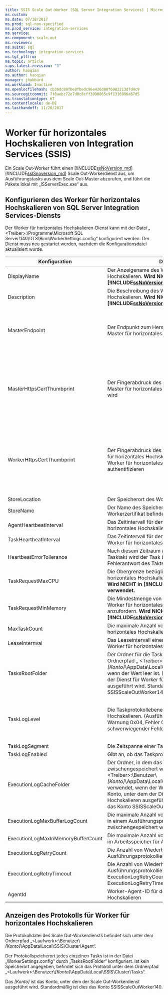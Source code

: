```yaml
---
title: SSIS Scale Out-Worker (SQL Server Integration Services) | Microsoft-Dokumentation
ms.custom: 
ms.date: 07/18/2017
ms.prod: sql-non-specified
ms.prod_service: integration-services
ms.service: 
ms.component: scale-out
ms.reviewer: 
ms.suite: sql
ms.technology: integration-services
ms.tgt_pltfrm: 
ms.topic: article
caps.latest.revision: "1"
author: haoqian
ms.author: haoqian
manager: jhubbard
ms.workload: Inactive
ms.openlocfilehash: cb36dc89fbe8fbedc96e426d00f6982213d7d4c9
ms.sourcegitcommit: 7f8aebc72e7d0c8cff3990865c9f1316996a67d5
ms.translationtype: HT
ms.contentlocale: de-DE
ms.lasthandoff: 11/20/2017
---
```

# <a name="integration-services-ssis-scale-out-worker"></a>Worker für horizontales Hochskalieren von Integration Services (SSIS)

Ein Scale Out-Worker führt einen [!INCLUDE[ssNoVersion_md](../../includes/ssnoversion-md.md)] [!INCLUDE[ssISnoversion_md](../../includes/ssisnoversion-md.md)] Scale Out-Workerdienst aus, um Ausführungstasks aus dem Scale Out-Master abzurufen, und führt die Pakete lokal mit „ISServerExec.exe“ aus.

## <a name="configure-sql-server-integration-services-scale-out-worker-service"></a>Konfigurieren des Worker für horizontales Hochskalieren von SQL Server Integration Services-Diensts
Der Worker für horizontales Hochskalieren-Dienst kann mit der Datei „ \<Treiber\>:\Programme\Microsoft SQL Server\140\DTS\Binn\WorkerSettings.config“ konfiguriert werden. Der Dienst muss neu gestartet werden, nachdem die Konfigurationsdatei aktualisiert wurde.

Konfiguration  |Description  |Standardwert  
---------|---------|---------
DisplayName|Der Anzeigename des Workers für horizontales Hochskalieren. **Wird NICHT in [!INCLUDE[ssNoVersion_md](../../includes/ssnoversion-md.md)] 2017 verwendet.**|Computername         
Description|Die Beschreibung des Workers für horizontales Hochskalieren. **Wird NICHT in [!INCLUDE[ssNoVersion_md](../../includes/ssnoversion-md.md)] 2017 verwendet.**|Empty         
MasterEndpoint|Der Endpunkt zum Herstellen einer Verbindung mit Master für horizontales Hochskalieren|Der Endpunkt, der während der Installation des Workers für horizontales Hochskalieren festgelegt wurde         
MasterHttpsCertThumbprint|Der Fingerabdruck des Client-SSL-Zertifikats, mit dem Master für horizontales Hochskalieren authentifiziert wird|Der Fingerabdruck des Clientzertifikats, das bei der Installation von Worker für horizontales Hochskalieren angegeben wurde          
WorkerHttpsCertThumbprint|Der Fingerabdruck des Zertifikats, das für den Master für horizontales Hochskalieren verwendet wird, um den Worker für horizontales Hochskalieren zu authentifizieren|Der Fingerabdruck eines Zertifikats, das bei der Installation von Worker für horizontales Hochskalieren automatisch erstellt und installiert wurde          
StoreLocation|Der Speicherort des Workerzertifikats|LocalMachine       
StoreName|Der Name des Speichers, in dem sich das Workerzertifikat befindet|My         
AgentHeartbeatInterval|Das Zeitintervall für den Takt für Worker für horizontales Hochskalieren|00:01:00         
TaskHeartbeatInterval|Das Zeitintervall für den Status des Berichtstasks für Worker für horizontales Hochskalieren|00:00:10         
HeartbeatErrorTollerance|Nach diesem Zeitraum ab dem letzten erfolgreichen Tasktakt wird der Task beendet, wenn eine Fehlerantwort des Takts empfangen wird.|00:10:00      
TaskRequestMaxCPU|Die Obergrenze bezüglich CPU für Worker für horizontales Hochskalieren, um Tasks anzufordern. **Wird NICHT in [!INCLUDE[ssNoVersion_md](../../includes/ssnoversion-md.md)] 2017 verwendet.**|70.0         
TaskRequestMinMemory|Die Mindestmenge von Arbeitsspeicher in MB für Worker für horizontales Hochskalieren, um Tasks anzufordern. **Wird NICHT in [!INCLUDE[ssNoVersion_md](../../includes/ssnoversion-md.md)] 2017 verwendet.**|100.0         
MaxTaskCount|Die maximale Anzahl von Tasks, die der Worker für horizontales Hochskalieren aufnehmen kann|10         
LeaseInternval|Das Leaseintervall einer Taskaufbewahrung durch den Worker für horizontales Hochskalieren|00:01:00         
TasksRootFolder|Der Ordner für die Taskprotokolle. Es wird der Ordnerpfad „ \<Treiber\>:\Benutzer\\*[Konto]*\AppData\Local\SSIS\Cluster\Tasks“ verwendet, wenn der Wert leer ist. [Konto] ist das Konto, unter dem der Dienst für Worker für horizontales Hochskalieren ausgeführt wird. Standardmäßig ist dies das Konto SSISScaleOutWorker140.|Empty         
TaskLogLevel|Die Taskprotokollebene für den Worker für horizontales Hochskalieren. (Ausführlich 0x01, Informationen 0x02, Warnung 0x04, Fehler 0x08, Status 0x10, schwerwiegender Fehler 0x20, Überwachung 0x40)|126 (Informationen, Warnung, Fehler, Status, schwerwiegender Fehler, Überwachung)     
TaskLogSegment|Die Zeitspanne einer Taskprotokolldatei|00:00:00         
TaskLogEnabled|Gibt an, ob das Taskprotokoll aktiviert ist.|true         
ExecutionLogCacheFolder|Der Ordner, in dem das Paketausführungsprotokoll zwischengespeichert wird. Es wird der Ordnerpfad „ \<Treiber\>:\Benutzer\\*[Konto]*\AppData\Local\SSIS\Cluster\Agent\ELogCache“ verwendet, wenn der Wert leer ist. [Konto] ist das Konto, unter dem der Dienst für Worker für horizontales Hochskalieren ausgeführt wird. Standardmäßig ist dies das Konto SSISScaleOutWorker140.|Empty         
ExecutionLogMaxBufferLogCount|Die maximale Anzahl von Ausführungsprotokollen, die in einem Ausführungsprotokollpuffer im Arbeitsspeicher zwischengespeichert werden|10000        
ExecutionLogMaxInMemoryBufferCount|Die maximale Anzahl von Ausführungsprotokollpuffern im Arbeitsspeicher für Ausführungsprotokolle|10         
ExecutionLogRetryCount|Die Anzahl von Wiederholungsversuchen, wenn bei der Ausführungsprotokollierung ein Fehler auftritt|3
ExecutionLogRetryTimeout|Die Anzahl von Wiederholungsversuchen, wenn bei der Ausführungsprotokollierung ein Fehler auftritt. ExecutionLogRetryCount wird ignoriert, wenn ExecutionLogRetryTimeout erreicht wird.|7.00:00:00 (7 Tage)        
AgentId|Worker-Agent-ID für den Worker für horizontales Hochskalieren|Wird automatisch generiert        

## <a name="view-scale-out-worker-log"></a>Anzeigen des Protokolls für Worker für horizontales Hochskalieren
Die Protokolldatei des Scale Out-Workerdiensts befindet sich unter dem Ordnerpfad „\<Laufwerk\>:\Benutzer\\*[Konto]*\AppData\Local\SSIS\Cluster\Agent“.

Der Protokollspeicherort jedes einzelnen Tasks ist in der Datei „WorkerSettings.config“ durch „TasksRootFolder“ konfiguriert. Ist kein Speicherort angegeben, befindet sich das Protokoll unter dem Ordnerpfad „\<Laufwerk\>:\Benutzer\\*[Konto]*\AppData\Local\SSIS\Cluster\Tasks“. 

Das *[Konto]* ist das Konto, unter dem der Scale Out-Workerdienst ausgeführt wird. Standardmäßig ist dies das Konto SSISScaleOutWorker140.
